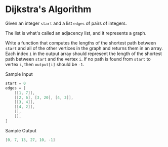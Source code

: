 # Dijkstra's Algorithm

Given an integer `start` and a list `edges` of pairs of integers.

The list is what's called an adjacency list, and it represents a graph.

Write a function that computes the lengths of the shortest path between `start` and all of the other vertices in the graph and returns them in an array.
Each index `i` in the output array should represent the length of the shortest path between `start` and the vertex `i`. If no path is found from `start` to vertex `i`, then `output[i]` should be `-1`.

Sample Input

```go
start = 0
edges = [
    [[1, 7]],
    [[2, 6], [3, 20], [4, 3]],
    [[3, 4]],
    [[4, 2]],
    [],
    [],
]
```

Sample Output

```go
[0, 7, 13, 27, 10, -1]
```
